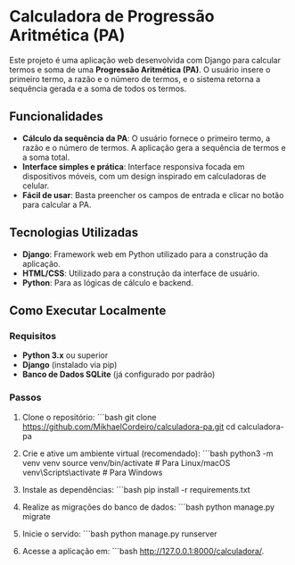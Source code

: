 # Calculadora de Progressão Aritmética (PA)

Este projeto é uma aplicação web desenvolvida com Django para calcular termos e soma de uma **Progressão Aritmética (PA)**. O usuário insere o primeiro termo, a razão e o número de termos, e o sistema retorna a sequência gerada e a soma de todos os termos.

## Funcionalidades

- **Cálculo da sequência da PA**: O usuário fornece o primeiro termo, a razão e o número de termos. A aplicação gera a sequência de termos e a soma total.
- **Interface simples e prática**: Interface responsiva focada em dispositivos móveis, com um design inspirado em calculadoras de celular.
- **Fácil de usar**: Basta preencher os campos de entrada e clicar no botão para calcular a PA.

## Tecnologias Utilizadas

- **Django**: Framework web em Python utilizado para a construção da aplicação.
- **HTML/CSS**: Utilizado para a construção da interface de usuário.
- **Python**: Para as lógicas de cálculo e backend.

## Como Executar Localmente

### Requisitos

- **Python 3.x** ou superior
- **Django** (instalado via pip)
- **Banco de Dados SQLite** (já configurado por padrão)

### Passos

1. Clone o repositório:
   ´´´bash
   git clone https://github.com/MikhaelCordeiro/calculadora-pa.git
   cd calculadora-pa

2. Crie e ative um ambiente virtual (recomendado):
  ´´´bash
  python3 -m venv venv
  source venv/bin/activate  # Para Linux/macOS
  venv\Scripts\activate  # Para Windows

3. Instale as dependências:
´´´bash
  pip install -r requirements.txt

4. Realize as migrações do banco de dados:
´´´bash
  python manage.py migrate

5. Inicie o servido:
´´´bash
  python manage.py runserver

6. Acesse a aplicação em:
´´´bash
  http://127.0.0.1:8000/calculadora/.    
